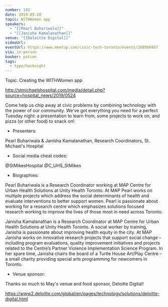 ```yaml
---
number: 193
date: 2019-05-28
topic: WITHWomen app
speakers:
  - "[[Pearl Buhariwala]]"
  - "[[Janisha Kamalanathan]]"
venue: "[[Deloitte Digital]]"
videoUrl:
eventUrl: https://www.meetup.com/civic-tech-toronto/events/260560487
via: in-person
booker: patcon
tags:
  - type/hacknight
---
```


Topic: Creating the WITHWomen app

http://stmichaelshospital.com/media/detail.php?source=hospital_news/2019/0524

Come help us chip away at civic problems by combining technology with the power of our community. We've got everything you need for a perfect Tuesday night: a presentation to learn from, some projects to work on, and pizza (or other food) to snack on!

+ Presenters:

Pearl Buhariwala & Janisha Kamalanathan, Research Coordinators, St. Michael's Hospital

+ Social media cheat codes:

@StMikesHospital @C_UHS_StMikes 


+ Biographies:

Pearl Buhariwala is a Research Coordinator working at MAP Centre for Urban Health Solutions at Unity Health Toronto. At MAP Pearl works on multiple projects which address the social determinants of health and evaluate interventions to better support women. Pearl is passionate about working for a research centre which emphasizes solutions focused research working to improve the lives of those most in need across Toronto.

Janisha Kamalanathan is a Research Coordinator at MAP Centre for Urban Health Solutions at Unity Health Toronto. A social worker by training, Janisha is passionate about improving health equity in the city. At MAP Janisha works on innovative research projects that support social change – including program evaluations, quality improvement initiatives and projects related to the Centre’s Partner Violence Implementation Science Program. In her spare time, Janisha chairs the board of a Turtle House Art/Play Centre – a small charity providing special arts programming for newcomers in Toronto.

+ Venue sponsor:

Thanks so much to May's venue and food sponsor, Deloitte Digital!

https://www2.deloitte.com/global/en/pages/technology/solutions/deloitte-digital.html

